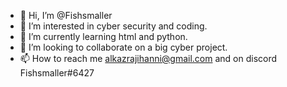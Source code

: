 - 👋 Hi, I’m @Fishsmaller
- 👀 I’m interested in cyber security and coding.
- 🌱 I’m currently learning html and python.
- 💞️ I’m looking to collaborate on a big cyber project.
- 📫 How to reach me alkazrajihanni@gmail.com and on discord Fishsmaller#6427

<!---
Fishsmaller/Fishsmaller is a ✨ special ✨ repository because its `README.md` (this file) appears on your GitHub profile.
You can click the Preview link to take a look at your changes.
--->

